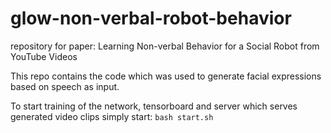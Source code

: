 # glow-non-verbal-robot-behavior
repository for paper: Learning Non-verbal Behavior for a Social Robot from YouTube Videos


This repo contains the code which was used to generate facial expressions based on speech as input. 

To start training of the network, tensorboard and server which serves generated video clips simply start:
`bash start.sh` 
